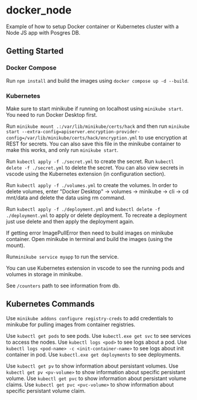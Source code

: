 # docker_node

Example of how to setup Docker container or Kubernetes cluster with a Node JS app with Posgres DB.

## Getting Started

### Docker Compose
Run ```npm install``` and build the images using ```docker compose up -d --build```.

### Kubernetes

Make sure to start minikube if running on localhost using ```minikube start```. You need to run Docker Desktop first.

Run ```minikube mount .:/var/lib/minikube/certs/hack``` and then run ```minikube start --extra-config=apiserver.encryption-provider-config=/var/lib/minikube/certs/hack/encryption.yml``` to use encryption at REST for secrets. You can also save this file in the minikube container to make this works, and only run ```minikube start```.

Run ```kubectl apply -f ./secret.yml``` to create the secret.
Run ```kubectl delete -f ./secret.yml``` to delete the secret.
You can also view secrets in vscode using the Kubernetes extension (in configuration section).

Run ```kubectl apply -f ./volumes.yml``` to create the volumes.
In order to delete volumes, enter "Docker Desktop" -> volumes -> minikube -> cli -> cd mnt/data and delete the data using rm command.

Run ```kubectl apply -f ./deployment.yml``` and ```kubectl delete -f ./deployment.yml``` to apply or delete deployment.
To recreate a deployment just use delete and then apply the deployment again.

If getting error ImagePullError then need to build images on minikube container. Open minikube in terminal and build the images (using the mount).

Run```minikube service myapp``` to run the service.

You can use Kubernetes extension in vscode to see the running pods and volumes in storage in minikube.

See ```/counters``` path to see information from db.

## Kubernetes Commands

Use ```minikube addons configure registry-creds``` to add credentials to minikube for pulling images from container registries.

Use ```kubectl get pods``` to see pods.
Use ```kubectl.exe get svc``` to see services to access the nodes.
Use ```kubectl logs <pod>``` to see logs about a pod.
Use ```kubectl logs <pod-name> -c <init-container-name>``` to see logs about init container in pod.
Use ```kubectl.exe get deployments``` to see deployments.

Use ```kubectl get pv``` to show information about persistant volumes.
Use ```kubectl get pv <pv-volume>``` to show information about specific persistant volume.
Use ```kubectl get pvc``` to show information about persistant volume claims.
Use ```kubectl get pvc <pvc-volume>``` to show information about specific persistant volume claim.
